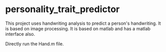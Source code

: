 # personality_trait_predictor

This project uses handwriting analysis to predict a person's handwriting. It is based on image processing. It is based on matlab and has a matlab interface also.

Directly run the Hand.m file.
